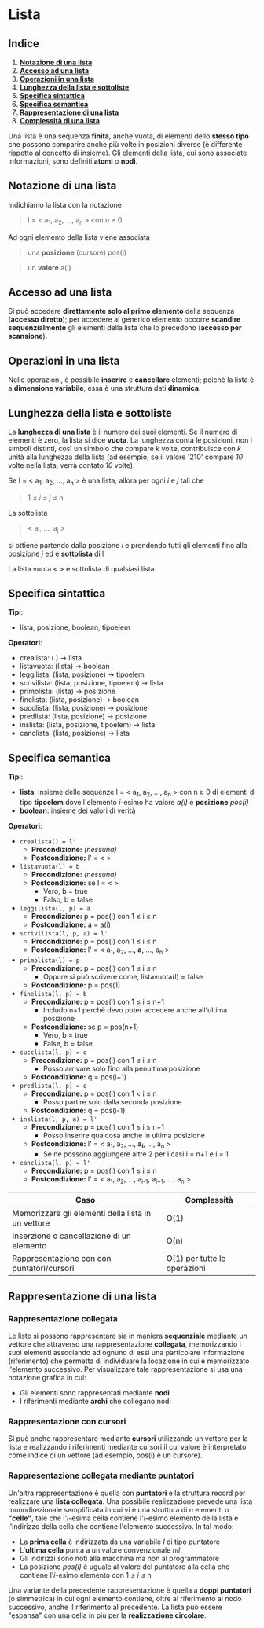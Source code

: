 # Lista

## Indice
1. **[Notazione di una lista](https://github.com/burraco135/algoritmi-e-strutture-dati/blob/main/Teoria/Lista.md#notazione-di-una-lista)**
2. **[Accesso ad una lista](https://github.com/burraco135/algoritmi-e-strutture-dati/blob/main/Teoria/Lista.md#accesso-ad-una-lista)**
3. **[Operazioni in una lista](https://github.com/burraco135/algoritmi-e-strutture-dati/blob/main/Teoria/Lista.md#operazioni-in-una-lista)**
4. **[Lunghezza della lista e sottoliste](https://github.com/burraco135/algoritmi-e-strutture-dati/blob/main/Teoria/Lista.md#lunghezza-della-lista-e-sottoliste)**
5. **[Specifica sintattica](https://github.com/burraco135/algoritmi-e-strutture-dati/blob/main/Teoria/Lista.md#specifica-sintattica)**
6. **[Specifica semantica](https://github.com/burraco135/algoritmi-e-strutture-dati/blob/main/Teoria/Lista.md#specifica-semantica)**
7. **[Rappresentazione di una lista](https://github.com/burraco135/algoritmi-e-strutture-dati/blob/main/Teoria/Lista.md#rappresentazione-di-una-lista)**
8. **[Complessità di una lista](https://github.com/burraco135/algoritmi-e-strutture-dati/blob/main/Teoria/Complessit%C3%A0.md#lista)**

Una lista è una sequenza **finita**, anche vuota, di elementi dello **stesso tipo** che possono comparire anche più volte in posizioni diverse (è differente rispetto al concetto di insieme).
Gli elementi della lista, cui sono associate informazioni, sono definiti **atomi** o **nodi**.

## Notazione di una lista
Indichiamo la lista con la notazione

> l = < a<sub>1</sub>, a<sub>2</sub>, ..., a<sub>n</sub> > con n &ge; 0

Ad ogni elemento della lista viene associata

> una **posizione** (cursore) pos(i)

> un **valore** a(i)

## Accesso ad una lista
Si può accedere **direttamente solo al primo elemento** della sequenza (**accesso diretto**); per accedere al generico elemento occorre **scandire sequenzialmente** gli elementi della lista che lo precedono (**accesso per scansione**).

## Operazioni in una lista
Nelle operazioni, è possibile **inserire** e **cancellare** elementi; poichè la lista è a **dimensione variabile**, essa è una struttura dati **dinamica**.

## Lunghezza della lista e sottoliste
La **lunghezza di una lista** è il numero dei suoi elementi. Se il numero di elementi è zero, la lista si dice **vuota**.
La lunghezza conta le posizioni, non i simboli distinti, così un simbolo che compare *k* volte, contribuisce con *k* unità alla lunghezza della lista (ad esempio, se il valore '210' compare *10* volte nella lista, verrà contato *10* volte).

Se l = < a<sub>1</sub>, a<sub>2</sub>, ..., a<sub>n</sub> > è una lista, allora per ogni *i* e *j* tali che

> 1 &le; *i* &le; *j* &le; n

La sottolista

> < a<sub>i</sub>, ..., a<sub>j</sub> >

si ottiene partendo dalla posizione *i* e prendendo tutti gli elementi fino alla posizione *j* ed è **sottolista** di l

La lista vuota < > è sottolista di qualsiasi lista.

## Specifica sintattica
**Tipi**:
* lista, posizione, boolean, tipoelem

**Operatori**:
* crealista: ( ) &rightarrow; lista
* listavuota: (lista) &rightarrow; boolean
* leggilista: (lista, posizione) &rightarrow; tipoelem
* scrivilista: (lista, posizione, tipoelem) &rightarrow; lista
* primolista: (lista) &rightarrow; posizione
* finelista: (lista, posizione) &rightarrow; boolean
* succlista: (lista, posizione) &rightarrow; posizione
* predlista: (lista, posizione) &rightarrow; posizione
* inslista: (lista, posizione, tipoelem) &rightarrow; lista
* canclista: (lista, posizione) &rightarrow; lista

## Specifica semantica
**Tipi**:
* **lista**: insieme delle sequenze l = < a<sub>1</sub>, a<sub>2</sub>, ..., a<sub>n</sub> > con n &ge; 0 di elementi di tipo **tipoelem** dove l'elemento *i*-esimo ha valore *a(i)* e **posizione** *pos(i)*
* **boolean**: insieme dei valori di verità

**Operatori**:
* `crealista() = l'`
  * **Precondizione:** *(nessuna)*    
  * **Postcondizione:** l' = < >    
* `listavuota(l) = b`
  * **Precondizione:** *(nessuna)*    
  * **Postcondizione:** se l = < >
    * Vero, b = true
    * Falso, b = false
* `leggilista(l, p) = a`
  * **Precondizione:** p = pos(i) con 1 &le; i &le; n    
  * **Postcondizione:** a = a(i)    
* `scrivilista(l, p, a) = l'`
  * **Precondizione:** p = pos(i) con 1 &le; i &le; n    
  * **Postcondizione:** l' = < a<sub>1</sub>, a<sub>2</sub>, ..., **a**, ..., a<sub>n</sub> >    
* `primolista(l) = p`
  * **Precondizione:** p = pos(i) con 1 &le; i &le; n    
     * Oppure si può scrivere come, listavuota(l) = false        
  * **Postcondizione:** p = pos(1)    
* `finelista(l, p) = b`
  * **Precondizione:** p = pos(i) con 1 &le; i &le; n+1    
     * Includo n+1 perchè devo poter accedere anche all'ultima posizione        
  * **Postcondizione:** se p = pos(n+1)
    * Vero, b = true
    * False, b = false
* `succlista(l, p) = q`
   * **Precondizione:** p = pos(i) con 1 &le; i &le; n    
      * Posso arrivare solo fino alla penultima posizione        
   * **Postcondizione:** q = pos(i+1)    
* `predlista(l, p) = q`
   * **Precondizione:** p = pos(i) con 1 < i &le; n    
      * Posso partire solo dalla seconda posizione        
   * **Postcondizione:** q = pos(i-1)    
* `inslista(l, p, a) = l'`
   * **Precondizione:** p = pos(i) con 1 &le; i &le; n+1    
      * Posso inserire qualcosa anche in ultima posizione        
   * **Postcondizione:** l' = < a<sub>1</sub>, a<sub>2</sub>, ..., **a<sub>i</sub>**, ..., a<sub>n</sub> >    
      * Se ne possono aggiungere altre 2 per i casi i = n+1 e i = 1        
* `canclista(l, p) = l'`
   * **Precondizione:** p = pos(i) con 1 &le; i &le; n    
   * **Postcondizione:** l' = < a<sub>1</sub>, a<sub>2</sub>, ..., a<sub>i-1</sub>, a<sub>i+1</sub>, ..., a<sub>n</sub> >

| Caso | Complessità |
|------|-------------|
| Memorizzare gli elementi della lista in un vettore | O(1) |
| Inserzione o cancellazione di un elemento | O(n) |
| Rappresentazione con con puntatori/cursori | O(1) per tutte le operazioni |

## Rappresentazione di una lista

### Rappresentazione collegata
Le liste si possono rappresentare sia in maniera **sequenziale** mediante un vettore che attraverso una rappresentazione **collegata**, memorizzando i suoi elementi associando ad ognuno di essi una particolare informazione (riferimento) che permetta di individuare la locazione in cui è memorizzato l'elemento successivo. Per visualizzare tale rappresentazione si usa una notazione grafica in cui:
* Gli elementi sono rappresentati mediante **nodi**
* I riferimenti mediante **archi** che collegano nodi

### Rappresentazione con cursori
Si può anche rappresentare mediante **cursori** utilizzando un vettore per la lista e realizzando i riferimenti mediante cursori il cui valore è interpretato come indice di un vettore (ad esempio, pos(i) è un cursore).

### Rappresentazione collegata mediante puntatori
Un'altra rappresentazione è quella con **puntatori** e la struttura record per realizzare una **lista collegata**. Una possibile realizzazione prevede una lista monodirezionale semplificata in cui vi è una struttura di *n* elementi o **"celle"**, tale che l'*i*-esima cella contiene l'*i*-esimo elemento della lista e l'indirizzo della cella che contiene l'elemento successivo. In tal modo:
* La **prima cella** è indirizzata da una variabile *l* di tipo puntatore
* L'**ultima cella** punta a un valore convenzionale *nil*
* Gli indirizzi sono noti alla macchina ma non al programmatore
* La posizione *pos(i)* è uguale al valore del puntatore alla cella che contiene l'*i*-esimo elemento con 1 &le; *i* &le; n

Una variante della precedente rappresentazione è quella a **doppi puntatori** (o simmetrica) in cui ogni elemento contiene, oltre al riferimento al nodo successivo, anche il riferimento al precedente. La lista può essere "espansa" con una cella in più per la **realizzazione circolare**.
